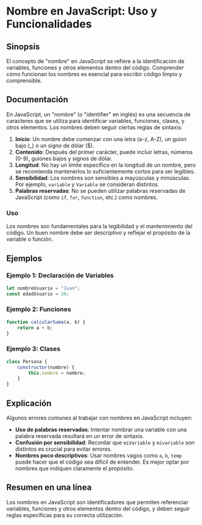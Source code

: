 <!--
Meta Description: # Nombre en JavaScript: Uso y Funcionalidades ## Sinopsis El concepto de "nombre" en JavaScript se refiere a la identificación de variables, funciones...
Meta Keywords: nombres, nombre, javascript, para, código
-->

# Nombre en JavaScript: Uso y Funcionalidades

## Sinopsis
El concepto de "nombre" en JavaScript se refiere a la identificación de variables, funciones y otros elementos dentro del código. Comprender cómo funcionan los nombres es esencial para escribir código limpio y comprensible.

## Documentación
En JavaScript, un "nombre" (o "identifier" en inglés) es una secuencia de caracteres que se utiliza para identificar variables, funciones, clases, y otros elementos. Los nombres deben seguir ciertas reglas de sintaxis:

1. **Inicio**: Un nombre debe comenzar con una letra (a-z, A-Z), un guion bajo (_) o un signo de dólar ($).
2. **Contenido**: Después del primer carácter, puede incluir letras, números (0-9), guiones bajos y signos de dólar.
3. **Longitud**: No hay un límite específico en la longitud de un nombre, pero se recomienda mantenerlos lo suficientemente cortos para ser legibles.
4. **Sensibilidad**: Los nombres son sensibles a mayúsculas y minúsculas. Por ejemplo, `variable` y `Variable` se consideran distintos.
5. **Palabras reservadas**: No se pueden utilizar palabras reservadas de JavaScript (como `if`, `for`, `function`, etc.) como nombres.

### Uso
Los nombres son fundamentales para la legibilidad y el mantenimiento del código. Un buen nombre debe ser descriptivo y reflejar el propósito de la variable o función.

## Ejemplos
### Ejemplo 1: Declaración de Variables
```javascript
let nombreUsuario = "Juan";
const edadUsuario = 30;
```

### Ejemplo 2: Funciones
```javascript
function calcularSuma(a, b) {
    return a + b;
}
```

### Ejemplo 3: Clases
```javascript
class Persona {
    constructor(nombre) {
        this.nombre = nombre;
    }
}
```

## Explicación
Algunos errores comunes al trabajar con nombres en JavaScript incluyen:

- **Uso de palabras reservadas**: Intentar nombrar una variable con una palabra reservada resultará en un error de sintaxis.
- **Confusión por sensibilidad**: Recordar que `miVariable` y `mivariable` son distintos es crucial para evitar errores.
- **Nombres poco descriptivos**: Usar nombres vagos como `a`, `b`, `temp` puede hacer que el código sea difícil de entender. Es mejor optar por nombres que indiquen claramente el propósito.

## Resumen en una línea
Los nombres en JavaScript son identificadores que permiten referenciar variables, funciones y otros elementos dentro del código, y deben seguir reglas específicas para su correcta utilización.